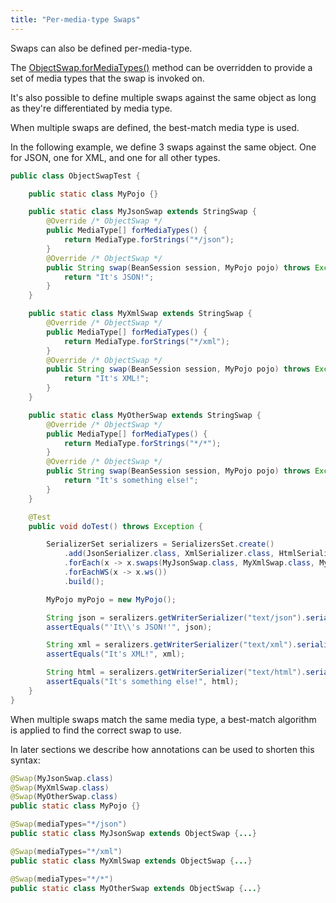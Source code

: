 ```yaml
---
title: "Per-media-type Swaps"
---
```


Swaps can also be defined per-media-type.

The <a href="/site/apidocs/org/apache/juneau/swap/ObjectSwap.html#forMediaTypes()" target="_blank">ObjectSwap.forMediaTypes()</a> method can be
overridden to provide a set of media types that the swap is invoked on.

It's also possible to define multiple swaps against the same object as long as they're differentiated by media type.

When multiple swaps are defined, the best-match media type is used.

In the following example, we define 3 swaps against the same object.
One for JSON, one for XML, and one for all other types.

```java
public class ObjectSwapTest {

    public static class MyPojo {}

    public static class MyJsonSwap extends StringSwap {
        @Override /* ObjectSwap */
        public MediaType[] forMediaTypes() {
            return MediaType.forStrings("*/json");
        }
        @Override /* ObjectSwap */
        public String swap(BeanSession session, MyPojo pojo) throws Exception {
            return "It's JSON!";
        }
    }

    public static class MyXmlSwap extends StringSwap {
        @Override /* ObjectSwap */
        public MediaType[] forMediaTypes() {
            return MediaType.forStrings("*/xml");
        }
        @Override /* ObjectSwap */
        public String swap(BeanSession session, MyPojo pojo) throws Exception {
            return "It's XML!";
        }
    }

    public static class MyOtherSwap extends StringSwap {
        @Override /* ObjectSwap */
        public MediaType[] forMediaTypes() {
            return MediaType.forStrings("*/*");
        }
        @Override /* ObjectSwap */
        public String swap(BeanSession session, MyPojo pojo) throws Exception {
            return "It's something else!";
        }
    }

    @Test
    public void doTest() throws Exception {

        SerializerSet serializers = SerializersSet.create()
            .add(JsonSerializer.class, XmlSerializer.class, HtmlSerializer.class)
            .forEach(x -> x.swaps(MyJsonSwap.class, MyXmlSwap.class, MyOtherSwap.class))
            .forEachWS(x -> x.ws())
            .build();

        MyPojo myPojo = new MyPojo();

        String json = seralizers.getWriterSerializer("text/json").serialize(myPojo);
        assertEquals("'It\\'s JSON!'", json);

        String xml = seralizers.getWriterSerializer("text/xml").serialize(myPojo);
        assertEquals("It's XML!", xml);

        String html = seralizers.getWriterSerializer("text/html").serialize(myPojo);
        assertEquals("It's something else!", html);
    }
}
```

When multiple swaps match the same media type, a best-match algorithm is applied to find the correct swap to use.

In later sections we describe how annotations can be used to shorten this syntax:

```java
@Swap(MyJsonSwap.class)
@Swap(MyXmlSwap.class)
@Swap(MyOtherSwap.class)
public static class MyPojo {}

@Swap(mediaTypes="*/json")
public static class MyJsonSwap extends ObjectSwap {...}

@Swap(mediaTypes="*/xml")
public static class MyXmlSwap extends ObjectSwap {...}

@Swap(mediaTypes="*/*")
public static class MyOtherSwap extends ObjectSwap {...}
```